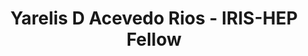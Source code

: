 ---
layout: fellow
pagetype: fellow
shortname: YarelisAcevedo
permalink: /fellows/YarelisAcevedo.html
fellow-name: Yarelis D Acevedo Rios
title: Yarelis D Acevedo Rios - IRIS-HEP Fellow
active: True
dates:
  start: 2023-04-17
  end: 2023-06-05
photo: /assets/images/team/Yarelis-Acevedo.jpg
institution: University of Puerto Rico
e-mail: yarelis.acevedo@upr.edu
focus-area: ssc
project_title: Creating a lesson unit tests for the HSF Analysis Preservation Training
project_goal: >
    The HSF Analysis Preservation Training is made of several training modules:
    Docker, Singularity/Apptainer, and CI/CD using GitHub Actions or GitLab CI/CD.
    Part of the CI/CD training is a very short introduction to pytest for unit testing
    in python. However, it currently offers barely more than a glimpse.
    While numerous other trainings introduce pytest in much more depth, they can be overwhelming
    for students, or otherwise don't fit with the training paradim of the lesson.
    This project creates a dedicated lesson on pytest that fits well with the
    remaining material of the Analysis Preservation Training.
mentors:
  - Kilian Lieret (Princeton University)
proposal: /assets/pdf/fellows-2023/proposal-yarelis-acevedo.pdf
presentations: []
current_status:
github-username: YarelisAcevedo
---